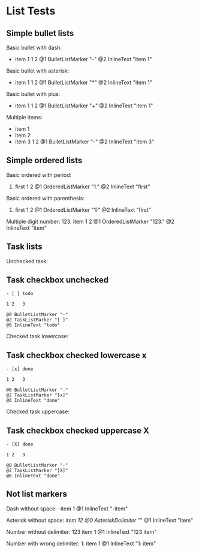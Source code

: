 # List Tests

## Simple bullet lists

Basic bullet with dash:
- item 1
1 2
@1 BulletListMarker "-"
@2 InlineText "item 1"

Basic bullet with asterisk:
* item 1
1 2
@1 BulletListMarker "*"
@2 InlineText "item 1"

Basic bullet with plus:
+ item 1
1 2
@1 BulletListMarker "+"
@2 InlineText "item 1"

Multiple items:
- item 1
- item 2
- item 3
1 2
@1 BulletListMarker "-"
@2 InlineText "item 3"

## Simple ordered lists

Basic ordered with period:
1. first
1  2
@1 OrderedListMarker "1."
@2 InlineText "first"

Basic ordered with parenthesis:
1) first
1  2
@1 OrderedListMarker "1)"
@2 InlineText "first"

Multiple digit number:
123. item
1    2
@1 OrderedListMarker "123."
@2 InlineText "item"

## Task lists

Unchecked task:
## Task checkbox unchecked

```input
- [ ] todo
```

```position
1 2   3
```

```output
@0 BulletListMarker "-"
@2 TaskListMarker "[ ]"
@6 InlineText "todo"
```

Checked task lowercase:
## Task checkbox checked lowercase x

```input
- [x] done
```

```position
1 2   3
```

```output
@0 BulletListMarker "-"
@2 TaskListMarker "[x]"
@6 InlineText "done"
```

Checked task uppercase:
## Task checkbox checked uppercase X

```input
- [X] done
```

```position
1 2   3
```

```output
@0 BulletListMarker "-"
@2 TaskListMarker "[X]"
@6 InlineText "done"
```

## Not list markers

Dash without space:
-item
1
@1 InlineText "-item"

Asterisk without space:
*item
12
@0 AsteriskDelimiter "*"
@1 InlineText "item"

Number without delimiter:
123 item
1
@1 InlineText "123 item"

Number with wrong delimiter:
1: item
1
@1 InlineText "1: item"
